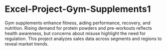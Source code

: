 # Excel-Project-Gym-Supplements1
Gym supplements enhance fitness, aiding performance, recovery, and nutrition. Rising demand for protein powders and pre-workouts reflects health awareness, but concerns about misuse highlight the need for regulation. This project analyzes sales data across segments and regions to reveal market trends.
